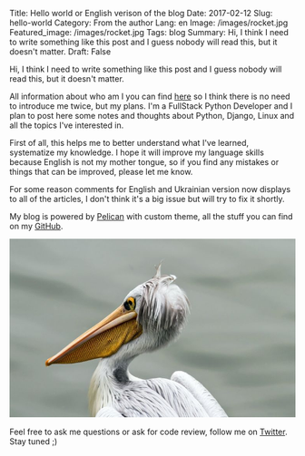 Title: Hello world or English verison of the blog
Date: 2017-02-12
Slug: hello-world
Category: From the author
Lang: en
Image: /images/rocket.jpg
Featured_image: /images/rocket.jpg
Tags: blog
Summary: Hi, I think I need to write something like this post and I guess nobody will read this, but it doesn't matter.
Draft: False

Hi, I think I need to write something like this post and I guess nobody will read this, but it
doesn't matter.

All information about who am I you can find [here](/en/pages/about.html) so I think there is no need
to introduce me twice, but my plans. I'm a FullStack Python Developer and I plan to post here some
notes and thoughts about Python, Django, Linux and all the topics I've interested in.

First of all, this helps me to better understand what I've learned, systematize my knowledge. I hope
it will improve my language skills because English is not my mother tongue, so if you find any
mistakes or things that can be improved, please let me know.

For some reason comments for English and Ukrainian version now displays to all of the articles, I
don't think it's a big issue but will try to fix it shortly.

My blog is powered by [Pelican](http://docs.getpelican.com/) with custom theme, all the stuff you
can find on my [GitHub](https://github.com/linevich/blog).

![Pelican](/images/pelican.jpg)

Feel free to ask me questions or ask for code review, follow me
on [Twitter](https://twitter.com/linevich_en). Stay tuned ;)


